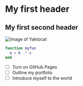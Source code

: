# My first header

## My first second header

![Image of Yaktocat](https://octodex.github.com/images/yaktocat.png)

```matlab
function myfun
  a = b .* c
end
```
- [ ] Turn on GitHub Pages
- [ ] Outline my portfolio
- [ ] Introduce myself to the world
